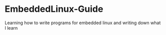 # EmbeddedLinux-Guide
Learning how to write programs for embedded linux and writing down what I learn
